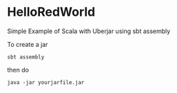 # HelloRedWorld

Simple Example of Scala with Uberjar using sbt assembly

To create a jar
```
sbt assembly
```

then do
```
java -jar yourjarfile.jar
```
